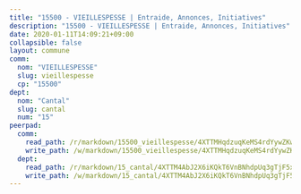 ```yaml
---
title: "15500 - VIEILLESPESSE | Entraide, Annonces, Initiatives"
description: "15500 - VIEILLESPESSE | Entraide, Annonces, Initiatives"
date: 2020-01-11T14:09:21+09:00
collapsible: false
layout: commune
comm:
  nom: "VIEILLESPESSE"
  slug: vieillespesse
  cp: "15500"
dept:
  nom: "Cantal"
  slug: cantal
  num: "15"
peerpad:
  comm:
    read_path: /r/markdown/15500_vieillespesse/4XTTMHqdzuqKeMS4rdYywZKwF5ZdPZVzHKTyk5y8QHRtV3Hdx
    write_path: /w/markdown/15500_vieillespesse/4XTTMHqdzuqKeMS4rdYywZKwF5ZdPZVzHKTyk5y8QHRtV3Hdx-K3TgV2FAtZ7m81q9DCrF4Hf9C31yGooNgSYffAhj5Yd1NWCRhEmG1ufsyynHu9CW5GTNXkoLax8Csg7Dpw9w8zeFuVtLcuEgTMZQ2ysstWoi4Scxi9ofM8WB8cdehMPWoHo3PwMY
  dept:
    read_path: /r/markdown/15_cantal/4XTTM4AbJ2X6iKQkT6VnBNhdpUq3gTjF5xvzeLXgyMbip7oZi
    write_path: /w/markdown/15_cantal/4XTTM4AbJ2X6iKQkT6VnBNhdpUq3gTjF5xvzeLXgyMbip7oZi-K3TgUzLxcVoV3Spfk4WRRT7ns4FZHP5DRn3T5Xt1HAMNkCgdMWpswwmyZFy1f4TzqjHqM6bwRLmH4WDVWsNZdM34scPnnmiNG41mKcAmEspoSpDYQr7FHqoFAfy15CJrkSEmsoqS
---
```


